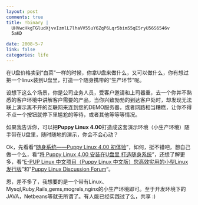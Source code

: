 ```yaml
--- 
layout: post
comments: true
title: !binary |
  UHVwcHkgTGludXjvvIzmlL7lhaVV55uY6ZqP6Lqr5bim55qE5ryU56S6546v
  5aKD

date: 2008-5-7
link: false
categories: life
---
```

<p>在U盘价格卖到&ldquo;白菜&rdquo;一样的时候，你拿U盘来做什么，又可以做什么，你有想过把一个linux装到U盘里，打造一个随身携带的&ldquo;生产环节&rdquo;呢。</p>
<p>设想下这么个场景，你是公司业务人员，受客户邀请和上司器重，去一个你并不熟悉的客户环境中讲解客户需要的产品，当你兴致勃勃的到达客户处时，却发现无法联上演示离不开的互联网来连到您的DEMO服务器，或者网路相当糟糕，让你不得不点一个按钮就停下里尴尬的等待，或者其他等等等情况。</p>
<p>如果我告诉你，可以把<strong>Puppy Linux 4.00</strong>打造成这套演示环境（小生产环境）随手带在U盘里，随时随地的演示，你会不会心动？</p>
<p>Ok，先看看&ldquo;<a href="http://www.ownlinux.cn/2008/05/06/puppy-linux-400-experience/">随身系统&mdash;&mdash;Puppy Linux 4.00 初体验</a>&rdquo;，如何，挺不错吧，想自己做一个么，看&ldquo;<a href="http://www.ownlinux.cn/2008/05/07/flash-puppy-linux-usb/">将 Puppy Linux 4.00 安装在U盘里 打造随身系统</a>&rdquo;，还想了解更多，看&ldquo;<a href="http://hi.baidu.com/puppylinux">E-PUP Linux 中文项目（Puppy Linux 中文版）您高效实用的小型Linux发行版</a>&rdquo;和&quot;<a href="http://www.murga-linux.com/puppy/index.php">Puppy Linux Discussion Forum</a>&ldquo;。</p>
<p>恩，差不多了，我想要的是一个带有Linux、Mysql,Ruby,Rails,gems,mogrels,nginx的小生产环境即可。至于开发环境下的JAVA，Netbeans等就无所谓了。有人能已经实践过了么，共享 :)</p>
